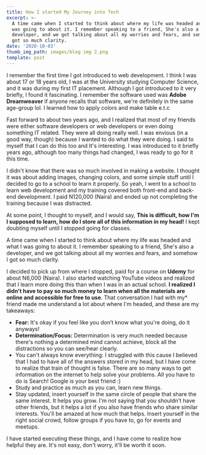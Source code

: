 ```yaml
---
title: How I started My Journey into Tech
excerpt: >-
  A time came when I started to think about where my life was headed and what I
  was going to about it. I remember speaking to a friend, She's also a
  developer, and we got talking about all my worries and fears, and somehow I
  got so much clarity.
date: '2020-10-03'
thumb_img_path: images/blog img 2.png
template: post
---
```

I remember the first time I got introduced to web development. I think I was about 17 or 18 years old, I was at the University studying Computer Science, and it was during my first IT placement.  Although I got introduced to it very briefly, I found it fascinating. I remember the software used was **Adobe Dreamweaver** if anyone recalls that software, we're definitely in the same age-group lol. I learned how to apply colors and make table e.t.c

Fast forward to about two years ago, and I realized that most of my friends were either software developers or web developers or even doing something IT related. They were all doing really well. I was envious (in a good way, though) because I wanted to do what they were doing. I said to myself that I can do this too and It's interesting. I was introduced to it briefly years ago, although too many things had changed, I was ready to go for it this time. 

I didn't know that there was so much involved in making a website. I thought it was about adding images, changing colors, and some simple stuff until I decided to go to a school to learn it properly. So yeah, I went to a school to learn web development and my training covered both front-end and back-end development. I paid N120,000 (Naira) and ended up not completing the training because I was distracted. 

At some point, I thought to myself, and I would say, **This is difficult, how I'm I supposed to learn, how do I store all of this information in my head!** I kept doubting myself until I stopped going for classes.

A time came when I started to think about where my life was headed and what I was going to about it. I remember speaking to a friend, She's also a developer, and we got talking about all my worries and fears, and somehow I got so much clarity. 

I decided to pick up from where I stopped, paid for a course on **Udemy** for about N6,000 (Naira). I also started watching YouTube videos and realized that I learn more doing this than when I was in an actual school. **I realized I didn't have to pay so much money to learn when all the materials are online and accessible for free to use**. That conversation I had with my* friend made me understand a lot about where I'm headed, and these are my takeaways:

- **Fear:** It's okay if you feel like you don’t know what you're doing, do it anyways!
- **Determination/Focus:** Determination is very much needed because there's nothing a determined mind cannot achieve, block all the distractions so you can see/hear clearly.
- You can't always know everything: I struggled with this cause I believed that I had to have all of the answers stored in my head, but I have come to realize that train of thought is false. There are so many ways to get information on the internet to help solve your problems. All you have to do is Search! Google is your best friend :)
- Study and practice as much as you can, learn new things.
- Stay updated, insert yourself in the same circle of people that share the same interest. It helps you grow. I'm not saying that you shouldn't have other friends, but it helps a lot if you also have friends who share similar interests. You'll be amazed at how much that helps. Insert yourself in the right social crowd, follow groups if you have to, go for events and meetups.

I have started executing these things, and I have come to realize how helpful they are. It's not easy, don't worry, it'll be worth it soon.

